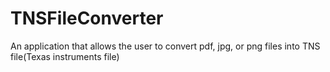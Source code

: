 # TNSFileConverter
An application that allows the user to convert pdf, jpg, or png files into TNS file(Texas instruments file) 
